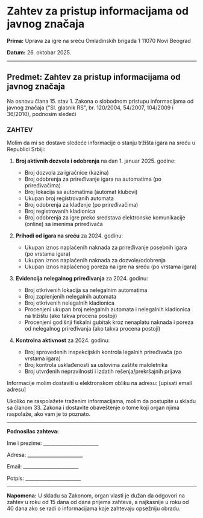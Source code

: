 # Zahtev za pristup informacijama od javnog značaja

**Prima:**
Uprava za igre na sreću
Omladinskih brigada 1
11070 Novi Beograd

**Datum:** 26. oktobar 2025.

---

## Predmet: Zahtev za pristup informacijama od javnog značaja

Na osnovu člana 15. stav 1. Zakona o slobodnom pristupu informacijama od javnog značaja ("Sl. glasnik RS", br. 120/2004, 54/2007, 104/2009 i 36/2010), podnosim sledeći

### ZAHTEV

Molim da mi se dostave sledeće informacije o stanju tržišta igara na sreću u Republici Srbiji:

1. **Broj aktivnih dozvola i odobrenja** na dan 1. januar 2025. godine:
   - Broj dozvola za igračnice (kazina)
   - Broj odobrenja za priređivanje igara na automatima (po priređivačima)
   - Broj lokacija sa automatima (automat klubovi)
   - Ukupan broj registrovanih automata
   - Broj odobrenja za klađenje (po priređivačima)
   - Broj registrovanih kladionica
   - Broj odobrenja za igre preko sredstava elektronske komunikacije (online) sa imenima priređivača

2. **Prihodi od igara na sreću** za 2024. godinu:
   - Ukupan iznos naplaćenih naknada za priređivanje posebnih igara (po vrstama igara)
   - Ukupan iznos naplaćenih naknada za dozvole/odobrenja
   - Ukupan iznos naplaćenog poreza na igre na sreću (po vrstama igara)

3. **Evidencija nelegalnog priređivanja** za 2024. godinu:
   - Broj otkrivenih lokacija sa nelegalnim automatima
   - Broj zaplenjenih nelegalnih automata
   - Broj otkrivenih nelegalnih kladionica
   - Procenjeni ukupan broj nelegalnih automata i nelegalnih kladionica na tržištu (ako takva procena postoji)
   - Procenjeni godišnji fiskalni gubitak kroz nenaplatu naknada i poreza od nelegalnog priređivanja (ako takva procena postoji)

4. **Kontrolna aktivnost** za 2024. godinu:
   - Broj sprovedenih inspekcijskih kontrola legalnih priređivača (po vrstama igara)
   - Broj kontrola usklađenosti sa uslovima zaštite maloletnika
   - Broj utvrđenih nepravilnosti i izdatih rešenja/prekršajnih prijava

Informacije molim dostaviti u elektronskom obliku na adresu: [upisati email adresu]

Ukoliko ne raspolažete traženim informacijama, molim da postupite u skladu sa članom 33. Zakona i dostavite obaveštenje o tome koji organ njima raspolaže, ako vam je to poznato.

---

**Podnosilac zahteva:**

Ime i prezime: _______________________

Adresa: _______________________

Email: _______________________

Potpis: _______________________

---

**Napomena:** U skladu sa Zakonom, organ vlasti je dužan da odgovori na zahtev u roku od 15 dana od dana prijema zahteva, a najkasnije u roku od 40 dana ako se radi o informacijama koje zahtevaju opsežniju obradu.
